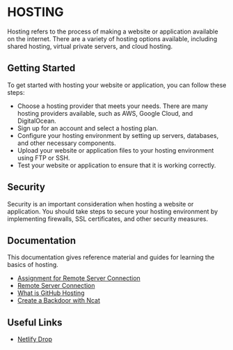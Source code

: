 # HOSTING

Hosting refers to the process of making a website or application available on the internet. There are a variety of hosting options available, including shared hosting, virtual private servers, and cloud hosting.

## Getting Started

To get started with hosting your website or application, you can follow these steps:

- Choose a hosting provider that meets your needs. There are many hosting providers available, such as AWS, Google Cloud, and DigitalOcean.
- Sign up for an account and select a hosting plan.
- Configure your hosting environment by setting up servers, databases, and other necessary components.
- Upload your website or application files to your hosting environment using FTP or SSH.
- Test your website or application to ensure that it is working correctly.

## Security

Security is an important consideration when hosting a website or application. You should take steps to secure your hosting environment by implementing firewalls, SSL certificates, and other security measures.

## Documentation

This documentation gives reference material and guides for learning the basics of hosting.

- [Assignment for Remote Server Connection](./00.sunucuya.baglanma.odev.md)
- [Remote Server Connection](./01.sunucuya.baglanma.md)
- [What is GitHub Hosting](./02.github.hosting.md)
- [Create a Backdoor with Ncat](./03.ncat.backdoor.md)

## Useful Links

- [Netlify Drop](https://app.netlify.com/drop)

